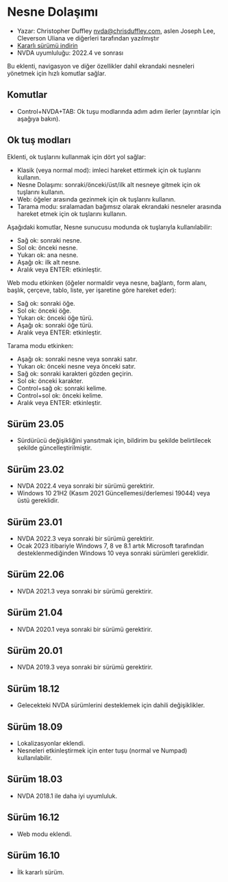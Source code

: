 # Nesne Dolaşımı #

* Yazar: Christopher Duffley <nvda@chrisduffley.com>, aslen Joseph Lee,
  Cleverson Uliana ve diğerleri tarafından yazılmıştır
* [Kararlı sürümü indirin][1]
* NVDA uyumluluğu: 2022.4 ve sonrası

Bu eklenti, navigasyon ve diğer özellikler dahil ekrandaki nesneleri
yönetmek için hızlı komutlar sağlar.

## Komutlar

* Control+NVDA+TAB: Ok tuşu modlarında adım adım ilerler (ayrıntılar için
  aşağıya bakın).

## Ok tuş modları

Eklenti, ok tuşlarını kullanmak için dört yol sağlar:

* Klasik (veya normal mod): imleci hareket ettirmek için ok tuşlarını
  kullanın.
* Nesne Dolaşımı: sonraki/önceki/üst/ilk alt nesneye gitmek için ok
  tuşlarını kullanın.
* Web: öğeler arasında gezinmek için ok tuşlarını kullanın.
* Tarama modu: sıralamadan bağımsız olarak ekrandaki nesneler arasında
  hareket etmek için ok tuşlarını kullanın.

Aşağıdaki komutlar, Nesne sunucusu modunda ok tuşlarıyla kullanılabilir:

* Sağ ok: sonraki nesne.
* Sol ok: önceki nesne.
* Yukarı ok: ana nesne.
* Aşağı ok: ilk alt nesne.
* Aralık veya ENTER: etkinleştir.

Web modu etkinken (öğeler normaldir veya nesne, bağlantı, form alanı,
başlık, çerçeve, tablo, liste, yer işaretine göre hareket eder):

* Sağ ok: sonraki öğe.
* Sol ok: önceki öğe.
* Yukarı ok: önceki öğe türü.
* Aşağı ok: sonraki öğe türü.
* Aralık veya ENTER: etkinleştir.

Tarama modu etkinken:

* Aşağı ok: sonraki nesne veya sonraki satır.
* Yukarı ok: önceki nesne veya önceki satır.
* Sağ ok: sonraki karakteri gözden geçirin.
* Sol ok: önceki karakter.
* Control+sağ ok: sonraki kelime.
* Control+sol ok: önceki kelime.
* Aralık veya ENTER: etkinleştir.

## Sürüm 23.05

* Sürdürücü değişikliğini yansıtmak için, bildirim bu şekilde belirtilecek
  şekilde güncelleştirilmiştir.

## Sürüm 23.02

* NVDA 2022.4 veya sonraki bir sürümü gerektirir.
* Windows 10 21H2 (Kasım 2021 Güncellemesi/derlemesi 19044) veya üstü
  gereklidir.

## Sürüm 23.01

* NVDA 2022.3 veya sonraki bir sürümü gerektirir.
* Ocak 2023 itibariyle Windows 7, 8 ve 8.1 artık Microsoft tarafından
  desteklenmediğinden Windows 10 veya sonraki sürümleri gereklidir.

## Sürüm 22.06

* NVDA 2021.3 veya sonraki bir sürümü gerektirir.

## Sürüm 21.04

* NVDA 2020.1 veya sonraki bir sürümü gerektirir.

## Sürüm 20.01

* NVDA 2019.3 veya sonraki bir sürümü gerektirir.

## Sürüm 18.12

* Gelecekteki NVDA sürümlerini desteklemek için dahili değişiklikler.

## Sürüm 18.09

* Lokalizasyonlar eklendi.
* Nesneleri etkinleştirmek için enter tuşu (normal ve Numpad)
  kullanılabilir.

## Sürüm 18.03

* NVDA 2018.1 ile daha iyi uyumluluk.

## Sürüm 16.12

* Web modu eklendi.

## Sürüm 16.10

* İlk kararlı sürüm.

[1]: https://www.nvaccess.org/addonStore/legacy?file=objPad
